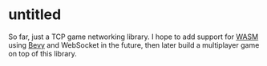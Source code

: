# untitled
So far, just a TCP game networking library. I hope to add support for [WASM](https://rustwasm.github.io/wasm-bindgen/introduction.html) using [Bevy](https://bevy-cheatbook.github.io/platforms/wasm.html) and WebSocket in the future, then later build a multiplayer game on top of this library.
